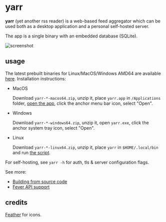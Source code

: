 # yarr

**yarr** (yet another rss reader) is a web-based feed aggregator which can be used both
as a desktop application and a personal self-hosted server.

The app is a single binary with an embedded database (SQLite).

![screenshot](etc/promo.png)

## usage

The latest prebuilt binaries for Linux/MacOS/Windows AMD64 are available
[here](https://github.com/nkanaev/yarr/releases/latest). Installation instructions:

- MacOS

  Download `yarr-*-macos64.zip`, unzip it, place `yarr.app` in `/Applications` folder, [open the app][macos-open], click the anchor menu bar icon, select "Open".

- Windows

  Download `yarr-*-windows64.zip`, unzip it, open `yarr.exe`, click the anchor system tray icon, select "Open".

- Linux

  Download `yarr-*-linux64.zip`, unzip it, place `yarr` in `$HOME/.local/bin`
  and run [the script](etc/install-linux.sh).

[macos-open]: https://support.apple.com/en-gb/guide/mac-help/mh40616/mac

For self-hosting, see `yarr -h` for auth, tls & server configuration flags.

See more:

- [Building from source code](doc/build.md)
- [Fever API support](doc/fever.md)

## credits

[Feather](http://feathericons.com/) for icons.
